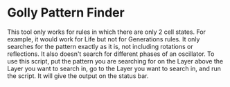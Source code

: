# Golly Pattern Finder
This tool only works for rules in which there are only 2 cell states. For example, it would work for Life but not for Generations rules. It only searches for the pattern exactly as it is, not including rotations or reflections. It also doesn't search for different phases of an oscillator. To use this script, put the pattern you are searching for on the Layer above the Layer you want to search in, go to the Layer you want to search in, and run the script. It will give the output on the status bar.

